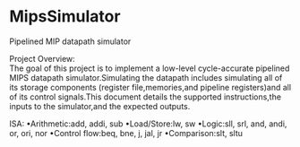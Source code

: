 # MipsSimulator
Pipelined MIP datapath simulator

Project	Overview:	
The	goal of this project	is to implement	a	low-­level cycle-­accurate pipelined MIPS	datapath simulator.Simulating 
the	datapath includes simulating all of its storage components (register file,memories,and pipeline registers)and	all
of its control signals.This	document details the supported instructions,the inputs to	the	simulator,and	the	expected 
outputs.

ISA:
  •Arithmetic:add, addi, sub
  •Load/Store:lw, sw
  •Logic:sll, srl, and, andi, or, ori, nor
  •Control flow:beq, bne, j, jal, jr
  •Comparison:slt, sltu
     




